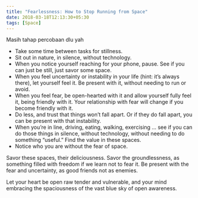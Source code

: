 ```yaml
---
title: "Fearlessness: How to Stop Running from Space"
date: 2018-03-18T12:13:30+05:30
tags: [Space]
---
```


Masih tahap percobaan dlu yah

* Take some time between tasks for stillness.
* Sit out in nature, in silence, without technology.
* When you notice yourself reaching for your phone, pause. See if you can just be still, just savor some space.
* When you feel uncertainty or instability in your life (hint: it’s always there), let yourself feel it. Be present with it, without needing to run or avoid.
* When you feel fear, be open-hearted with it and allow yourself fully feel it, being friendly with it. Your relationship with fear will change if you become friendly with it.
* Do less, and trust that things won’t fall apart. Or if they do fall apart, you can be present with that instability.
* When you’re in line, driving, eating, walking, exercising … see if you can do those things in silence, without technology, without needing to do something “useful.” Find the value in these spaces.
* Notice who you are without the fear of space.

Savor these spaces, their deliciousness. Savor the groundlessness, as something filled with freedom if we learn not to fear it. Be present with the fear and uncertainty, as good friends not as enemies.

Let your heart be open raw tender and vulnerable, and your mind embracing the spaciousness of the vast blue sky of open awareness.
